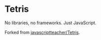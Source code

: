 # Tetris
No libraries, no frameworks. Just JavaScript.

Forked from [javascriptteacher/Tetris](https://github.com/javascriptteacher/Tetris).
